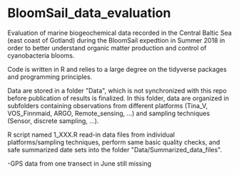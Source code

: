 # BloomSail_data_evaluation

Evaluation of marine biogeochemical data recorded in the Central Baltic Sea (east coast of Gotland) during the BloomSail expedtion in Summer 2018 in order to better understand organic matter production and control of cyanobacteria blooms.

Code is written in R and relies to a large degree on the tidyverse packages and programming principles.

Data are stored in a folder "Data", which is not synchronized with this repo before publication of results is finalized. In this folder, data are organized in subfolders containing observations from different platforms (Tina_V, VOS_Finnmaid, ARGO, Remote_sensing, ...) and sampling techniques (Sensor, discrete sampling, ...).

R script named 1_XXX.R read-in data files from individual platforms/sampling techniques, perform same basic quality checks, and safe summarized date sets into the folder "Data/Summarized_data_files".

-GPS data from one transect in June still missing
